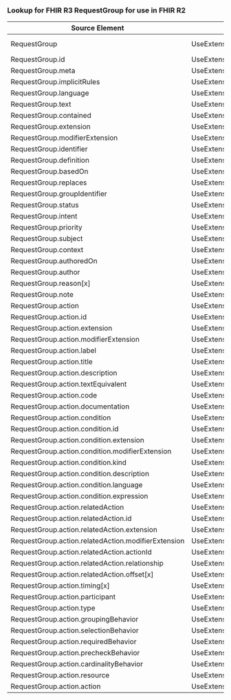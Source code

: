 ### Lookup for FHIR R3 RequestGroup for use in FHIR R2

| Source Element | Usage | Target |
| -------------- | ----- | ------ |
| RequestGroup | UseExtension | http://hl7.org/fhir/3.0/StructureDefinition/extension-RequestGroup |
| RequestGroup.id | UseExtensionFromAncestor | - |
| RequestGroup.meta | UseExtensionFromAncestor | - |
| RequestGroup.implicitRules | UseExtensionFromAncestor | - |
| RequestGroup.language | UseExtensionFromAncestor | - |
| RequestGroup.text | UseExtensionFromAncestor | - |
| RequestGroup.contained | UseExtensionFromAncestor | - |
| RequestGroup.extension | UseExtensionFromAncestor | - |
| RequestGroup.modifierExtension | UseExtensionFromAncestor | - |
| RequestGroup.identifier | UseExtensionFromAncestor | - |
| RequestGroup.definition | UseExtensionFromAncestor | - |
| RequestGroup.basedOn | UseExtensionFromAncestor | - |
| RequestGroup.replaces | UseExtensionFromAncestor | - |
| RequestGroup.groupIdentifier | UseExtensionFromAncestor | - |
| RequestGroup.status | UseExtensionFromAncestor | - |
| RequestGroup.intent | UseExtensionFromAncestor | - |
| RequestGroup.priority | UseExtensionFromAncestor | - |
| RequestGroup.subject | UseExtensionFromAncestor | - |
| RequestGroup.context | UseExtensionFromAncestor | - |
| RequestGroup.authoredOn | UseExtensionFromAncestor | - |
| RequestGroup.author | UseExtensionFromAncestor | - |
| RequestGroup.reason[x] | UseExtensionFromAncestor | - |
| RequestGroup.note | UseExtensionFromAncestor | - |
| RequestGroup.action | UseExtensionFromAncestor | - |
| RequestGroup.action.id | UseExtensionFromAncestor | - |
| RequestGroup.action.extension | UseExtensionFromAncestor | - |
| RequestGroup.action.modifierExtension | UseExtensionFromAncestor | - |
| RequestGroup.action.label | UseExtensionFromAncestor | - |
| RequestGroup.action.title | UseExtensionFromAncestor | - |
| RequestGroup.action.description | UseExtensionFromAncestor | - |
| RequestGroup.action.textEquivalent | UseExtensionFromAncestor | - |
| RequestGroup.action.code | UseExtensionFromAncestor | - |
| RequestGroup.action.documentation | UseExtensionFromAncestor | - |
| RequestGroup.action.condition | UseExtensionFromAncestor | - |
| RequestGroup.action.condition.id | UseExtensionFromAncestor | - |
| RequestGroup.action.condition.extension | UseExtensionFromAncestor | - |
| RequestGroup.action.condition.modifierExtension | UseExtensionFromAncestor | - |
| RequestGroup.action.condition.kind | UseExtensionFromAncestor | - |
| RequestGroup.action.condition.description | UseExtensionFromAncestor | - |
| RequestGroup.action.condition.language | UseExtensionFromAncestor | - |
| RequestGroup.action.condition.expression | UseExtensionFromAncestor | - |
| RequestGroup.action.relatedAction | UseExtensionFromAncestor | - |
| RequestGroup.action.relatedAction.id | UseExtensionFromAncestor | - |
| RequestGroup.action.relatedAction.extension | UseExtensionFromAncestor | - |
| RequestGroup.action.relatedAction.modifierExtension | UseExtensionFromAncestor | - |
| RequestGroup.action.relatedAction.actionId | UseExtensionFromAncestor | - |
| RequestGroup.action.relatedAction.relationship | UseExtensionFromAncestor | - |
| RequestGroup.action.relatedAction.offset[x] | UseExtensionFromAncestor | - |
| RequestGroup.action.timing[x] | UseExtensionFromAncestor | - |
| RequestGroup.action.participant | UseExtensionFromAncestor | - |
| RequestGroup.action.type | UseExtensionFromAncestor | - |
| RequestGroup.action.groupingBehavior | UseExtensionFromAncestor | - |
| RequestGroup.action.selectionBehavior | UseExtensionFromAncestor | - |
| RequestGroup.action.requiredBehavior | UseExtensionFromAncestor | - |
| RequestGroup.action.precheckBehavior | UseExtensionFromAncestor | - |
| RequestGroup.action.cardinalityBehavior | UseExtensionFromAncestor | - |
| RequestGroup.action.resource | UseExtensionFromAncestor | - |
| RequestGroup.action.action | UseExtensionFromAncestor | - |
